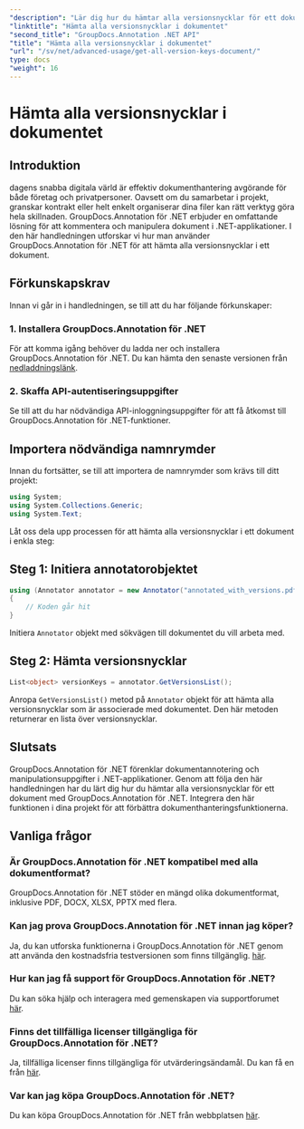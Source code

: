 ```yaml
---
"description": "Lär dig hur du hämtar alla versionsnycklar för ett dokument med GroupDocs.Annotation för .NET. Förbättra dina dokumenthanteringsfunktioner med denna omfattande guide."
"linktitle": "Hämta alla versionsnycklar i dokumentet"
"second_title": "GroupDocs.Annotation .NET API"
"title": "Hämta alla versionsnycklar i dokumentet"
"url": "/sv/net/advanced-usage/get-all-version-keys-document/"
type: docs
"weight": 16
---
```


# Hämta alla versionsnycklar i dokumentet

## Introduktion
dagens snabba digitala värld är effektiv dokumenthantering avgörande för både företag och privatpersoner. Oavsett om du samarbetar i projekt, granskar kontrakt eller helt enkelt organiserar dina filer kan rätt verktyg göra hela skillnaden. GroupDocs.Annotation för .NET erbjuder en omfattande lösning för att kommentera och manipulera dokument i .NET-applikationer. I den här handledningen utforskar vi hur man använder GroupDocs.Annotation för .NET för att hämta alla versionsnycklar i ett dokument.
## Förkunskapskrav
Innan vi går in i handledningen, se till att du har följande förkunskaper:
### 1. Installera GroupDocs.Annotation för .NET
För att komma igång behöver du ladda ner och installera GroupDocs.Annotation för .NET. Du kan hämta den senaste versionen från [nedladdningslänk](https://releases.groupdocs.com/annotation/net/).
### 2. Skaffa API-autentiseringsuppgifter
Se till att du har nödvändiga API-inloggningsuppgifter för att få åtkomst till GroupDocs.Annotation för .NET-funktioner.

## Importera nödvändiga namnrymder
Innan du fortsätter, se till att importera de namnrymder som krävs till ditt projekt:
```csharp
using System;
using System.Collections.Generic;
using System.Text;
```

Låt oss dela upp processen för att hämta alla versionsnycklar i ett dokument i enkla steg:
## Steg 1: Initiera annotatorobjektet
```csharp
using (Annotator annotator = new Annotator("annotated_with_versions.pdf"))
{
    // Koden går hit
}
```
Initiera `Annotator` objekt med sökvägen till dokumentet du vill arbeta med.
## Steg 2: Hämta versionsnycklar
```csharp
List<object> versionKeys = annotator.GetVersionsList();
```
Anropa `GetVersionsList()` metod på `Annotator` objekt för att hämta alla versionsnycklar som är associerade med dokumentet. Den här metoden returnerar en lista över versionsnycklar.

## Slutsats
GroupDocs.Annotation för .NET förenklar dokumentannotering och manipulationsuppgifter i .NET-applikationer. Genom att följa den här handledningen har du lärt dig hur du hämtar alla versionsnycklar för ett dokument med GroupDocs.Annotation för .NET. Integrera den här funktionen i dina projekt för att förbättra dokumenthanteringsfunktionerna.
## Vanliga frågor
### Är GroupDocs.Annotation för .NET kompatibel med alla dokumentformat?
GroupDocs.Annotation för .NET stöder en mängd olika dokumentformat, inklusive PDF, DOCX, XLSX, PPTX med flera.
### Kan jag prova GroupDocs.Annotation för .NET innan jag köper?
Ja, du kan utforska funktionerna i GroupDocs.Annotation för .NET genom att använda den kostnadsfria testversionen som finns tillgänglig. [här](https://releases.groupdocs.com/).
### Hur kan jag få support för GroupDocs.Annotation för .NET?
Du kan söka hjälp och interagera med gemenskapen via supportforumet [här](https://forum.groupdocs.com/c/annotation/10).
### Finns det tillfälliga licenser tillgängliga för GroupDocs.Annotation för .NET?
Ja, tillfälliga licenser finns tillgängliga för utvärderingsändamål. Du kan få en från [här](https://purchase.groupdocs.com/temporary-license/).
### Var kan jag köpa GroupDocs.Annotation för .NET?
Du kan köpa GroupDocs.Annotation för .NET från webbplatsen [här](https://purchase.groupdocs.com/buy).